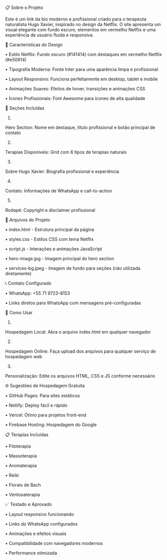📋 Sobre o Projeto

Este é um link da bio moderno e profissional criado para o terapeuta naturalista Hugo Xavier, inspirado no design da Netflix. O site apresenta um visual elegante com fundo escuro, elementos em vermelho Netflix e uma experiência de usuário fluida e responsiva.

🎨 Características do Design

•
Estilo Netflix: Fundo escuro (#141414) com destaques em vermelho Netflix (#e50914)

•
Tipografia Moderna: Fonte Inter para uma aparência limpa e profissional

•
Layout Responsivo: Funciona perfeitamente em desktop, tablet e mobile

•
Animações Suaves: Efeitos de hover, transições e animações CSS

•
Ícones Profissionais: Font Awesome para ícones de alta qualidade

📱 Seções Incluídas

1.
Hero Section: Nome em destaque, título profissional e botão principal de contato

2.
Terapias Disponíveis: Grid com 6 tipos de terapias naturais

3.
Sobre Hugo Xavier: Biografia profissional e experiência

4.
Contato: Informações de WhatsApp e call-to-action

5.
Rodapé: Copyright e disclaimer profissional

🔧 Arquivos do Projeto

•
index.html - Estrutura principal da página

•
styles.css - Estilos CSS com tema Netflix

•
script.js - Interações e animações JavaScript

•
hero-image.jpg - Imagem principal do hero section

•
services-bg.jpeg - Imagem de fundo para seções (não utilizada diretamente)

📞 Contato Configurado

•
WhatsApp: +55 71 9723-8153

•
Links diretos para WhatsApp com mensagens pré-configuradas

🚀 Como Usar

1.
Hospedagem Local: Abra o arquivo index.html em qualquer navegador

2.
Hospedagem Online: Faça upload dos arquivos para qualquer serviço de hospedagem web

3.
Personalização: Edite os arquivos HTML, CSS e JS conforme necessário

🌐 Sugestões de Hospedagem Gratuita

•
GitHub Pages: Para sites estáticos

•
Netlify: Deploy fácil e rápido

•
Vercel: Ótimo para projetos front-end

•
Firebase Hosting: Hospedagem do Google

📋 Terapias Incluídas

•
Fitoterapia

•
Massoterapia

•
Aromaterapia

•
Reiki

•
Florais de Bach

•
Ventosaterapia

✅ Testado e Aprovado

•
Layout responsivo funcionando

•
Links do WhatsApp configurados

•
Animações e efeitos visuais

•
Compatibilidade com navegadores modernos

•
Performance otimizada







